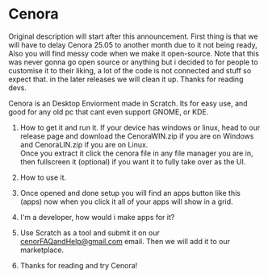 # Cenora
Original description will start after this announcement.
First thing is that we will have to delay Cenora 25.05 to another month due to it not being ready,
Also you will find messy code when we make it open-source. Note that this was never gonna go open source or anything but i 
decided to for people to customise it to their liking, a lot of the code is not connected and stuff so expect that.
in the later releases we will clean it up. Thanks for reading devs.


Cenora is an Desktop Enviorment made in Scratch. Its for easy use, and good for any old pc that cant even support GNOME, or KDE.

1. How to get it and run it.
   If your device has windows or linux, head to our release page and download the CenoraWIN.zip if you are on Windows and CenoraLIN.zip if you are on Linux.\
   Once you extract it click the cenora file in any file manager you are in, then fullscreen it (optional) if you want it to fully take over as the UI.

2. How to use it.
3. Once opened and done setup you will find an apps button like this
  (apps) now when you click it all of your apps will show in a grid.

3. I'm a developer, how would i make apps for it?
4. Use Scratch as a tool and submit it on our cenorFAQandHelp@gmail.com email. Then we will add it to our marketplace.

5. Thanks for reading and try Cenora!
